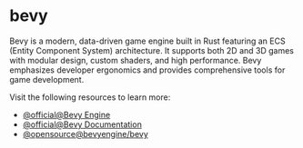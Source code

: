 # bevy

Bevy is a modern, data-driven game engine built in Rust featuring an ECS (Entity Component System) architecture. It supports both 2D and 3D games with modular design, custom shaders, and high performance. Bevy emphasizes developer ergonomics and provides comprehensive tools for game development.

Visit the following resources to learn more:

- [@official@Bevy Engine](https://bevy.org/)
- [@official@Bevy Documentation](https://docs.rs/bevy/latest/bevy/)
- [@opensource@bevyengine/bevy](https://github.com/bevyengine/bevy)